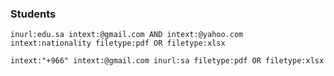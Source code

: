 ### Students

```
inurl:edu.sa intext:@gmail.com AND intext:@yahoo.com intext:nationality filetype:pdf OR filetype:xlsx
```

```
intext:"+966" intext:@gmail.com inurl:sa filetype:pdf OR filetype:xlsx
```
